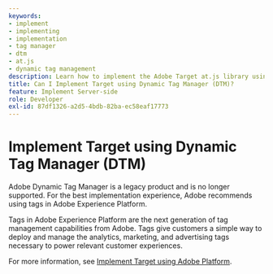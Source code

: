 ```yaml
---
keywords:
- implement
- implementing
- implementation
- tag manager
- dtm
- at.js
- dynamic tag management
description: Learn how to implement the Adobe Target at.js library using the legacy Dynamic Tag Management (DTM). Tags in Adobe Experience Platform are the preferred method to implement Target.
title: Can I Implement Target using Dynamic Tag Manager (DTM)?
feature: Implement Server-side
role: Developer
exl-id: 87df1326-a2d5-4bdb-82ba-ec58eaf17773
---
```

# Implement Target using Dynamic Tag Manager (DTM)

Adobe Dynamic Tag Manager is a legacy product and is no longer supported. For the best implementation experience, Adobe recommends using tags in Adobe Experience Platform.

Tags in Adobe Experience Platform are the next generation of tag management capabilities from Adobe. Tags give customers a simple way to deploy and manage the analytics, marketing, and advertising tags necessary to power relevant customer experiences.

For more information, see [Implement Target using Adobe Platform](/src/pages/implement/client-side/atjs/how-to-deployatjs/implement-target-using-adobe-launch.md).

